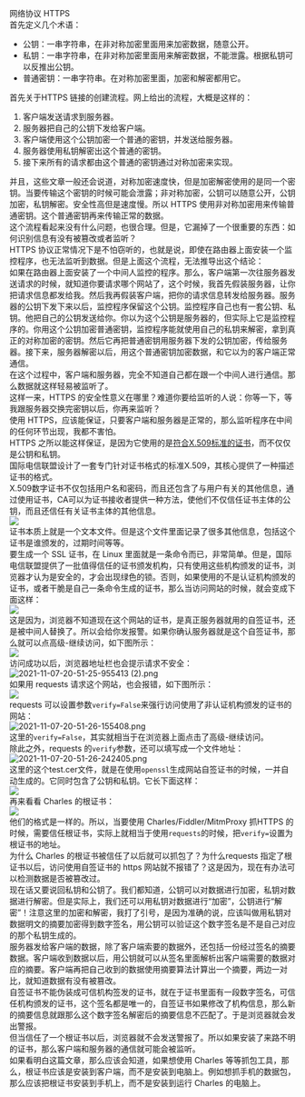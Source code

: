 网络协议 HTTPS<br />首先定义几个术语：

- 公钥：一串字符串，在非对称加密里面用来加密数据，随意公开。
- 私钥：一串字符串，在非对称加密里面用来解密数据，不能泄露。根据私钥可以反推出公钥。
- 普通密钥：一串字符串。在对称加密里面，加密和解密都用它。

首先关于HTTPS 链接的创建流程。网上给出的流程，大概是这样的：

1. 客户端发送请求到服务器。
2. 服务器把自己的公钥下发给客户端。
3. 客户端使用这个公钥加密一个普通的密钥，并发送给服务器。
4. 服务器使用私钥解密出这个普通的密钥。
5. 接下来所有的请求都由这个普通的密钥通过对称加密来实现。

并且，这些文章一般还会说道，对称加密速度快，但是加密解密使用的是同一个密钥。当要传输这个密钥的时候可能会泄露；非对称加密，公钥可以随意公开，公钥加密，私钥解密。安全性高但是速度慢。所以 HTTPS 使用非对称加密用来传输普通密钥。这个普通密钥再来传输正常的数据。<br />这个流程看起来没有什么问题，也很合理。但是，它漏掉了一个很重要的东西：如何识别信息有没有被篡改或者监听？<br />HTTPS 协议正常情况下是不怕窃听的，也就是说，即使在路由器上面安装一个监控程序，也无法监听到数据。但是上面这个流程，无法推导出这个结论：<br />如果在路由器上面安装了一个中间人监控的程序。那么，客户端第一次往服务器发送请求的时候，就知道你要请求哪个网站了，这个时候，我首先假装服务器，让你把请求信息都发给我。然后我再假装客户端，把你的请求信息转发给服务器。服务器的公钥下发下来以后，监控程序保留这个公钥。监控程序自己也有一套公钥、私钥。他把自己的公钥发送给你。你以为这个公钥是服务器的，但实际上它是监控程序的。你用这个公钥加密普通密钥，监控程序能就使用自己的私钥来解密，拿到真正的对称加密的密钥。然后它再把普通密钥用服务器下发的公钥加密，传给服务器。接下来，服务器解密以后，用这个普通密钥加密数据，和它以为的客户端正常通信。<br />在这个过程中，客户端和服务器，完全不知道自己都在跟一个中间人进行通信。那么数据就这样轻易被监听了。<br />这样一来，HTTPS 的安全性意义在哪里？难道你要给监听的人说：你等一下，等我跟服务器交换完密钥以后，你再来监听？<br />使用 HTTPS，应该能保证，只要客户端和服务器是正常的，那么监听程序在中间的任何环节出现，我都不害怕。<br />HTTPS 之所以能这样保证，是因为它使用的是[符合X.509标准的证书](https://zh.wikipedia.org/wiki/X.509)，而不仅仅是公钥和私钥。<br />国际电信联盟设计了一套专门针对证书格式的标准X.509，其核心提供了一种描述证书的格式。<br />X.509数字证书不仅包括用户名和密码，而且还包含了与用户有关的其他信息，通过使用证书，CA可以为证书接收者提供一种方法，使他们不仅信任证书主体的公钥，而且还信任有关证书主体的其他信息。<br />![](https://cdn.nlark.com/yuque/0/2021/webp/396745/1636289274290-3fbac039-2f11-4375-9076-3d5bea1c6b5a.webp#clientId=ub4ed58f7-67eb-4&from=paste&id=uef7e39ce&originHeight=337&originWidth=567&originalType=url&ratio=1&status=done&style=none&taskId=ua90df951-0f15-486f-8ed1-d2a4a798b7e)<br />证书本质上就是一个文本文件。但是这个文件里面记录了很多其他信息，包括这个证书是谁颁发的，过期时间等等。<br />要生成一个 SSL 证书，在 Linux 里面就是一条命令而已，非常简单。但是，国际电信联盟提供了一批值得信任的证书颁发机构，只有使用这些机构颁发的证书，浏览器才认为是安全的，才会出现绿色的锁。否则，如果使用的不是认证机构颁发的证书，或者干脆是自己一条命令生成的证书，那么当访问网站的时候，就会变成下面这样：<br />![](https://cdn.nlark.com/yuque/0/2021/webp/396745/1636289273965-5cd90432-5118-4b26-ab58-d5c03cd0a4ba.webp#clientId=ub4ed58f7-67eb-4&from=paste&id=u134e36ac&originHeight=627&originWidth=1080&originalType=url&ratio=1&status=done&style=none&taskId=u9d4388c2-a231-4479-b8f0-55a2a9727ac)<br />这是因为，浏览器不知道现在这个网站的证书，是真正服务器就用的自签证书，还是被中间人替换了。所以会给你发报警。如果你确认服务器就是这个自签证书，那么就可以点高级-继续访问，如下图所示：<br />![](https://cdn.nlark.com/yuque/0/2021/webp/396745/1636289273922-6fc18a85-d5c0-40e0-afca-db9cb1e82ce7.webp#clientId=ub4ed58f7-67eb-4&from=paste&id=uf4f3995f&originHeight=628&originWidth=1080&originalType=url&ratio=1&status=done&style=none&taskId=u92536238-bdbb-493d-bcae-a5fc5d4e908)<br />访问成功以后，浏览器地址栏也会提示请求不安全：<br />![2021-11-07-20-51-25-955413 (2).png](https://cdn.nlark.com/yuque/0/2021/png/396745/1636289975074-e038f339-dad9-44e7-984c-a35679175c63.png#clientId=ub4ed58f7-67eb-4&from=ui&id=u87dd3b26&originHeight=133&originWidth=1080&originalType=binary&ratio=1&size=28991&status=done&style=none&taskId=u83267d5f-37fe-40a1-84d9-d6a6eed23bd)<br />如果用 requests 请求这个网站，也会报错，如下图所示：<br />![](https://cdn.nlark.com/yuque/0/2021/webp/396745/1636289274118-5aa9cab8-5c00-4d0d-a92f-9d8d3a84f9c0.webp#clientId=ub4ed58f7-67eb-4&from=paste&id=u1728016e&originHeight=609&originWidth=1080&originalType=url&ratio=1&status=done&style=none&taskId=u3fa83028-cf6d-4bce-86e4-d629caa6333)<br />requests 可以设置参数`verify=False`来强行访问使用了非认证机构颁发的证书的网站：<br />![2021-11-07-20-51-26-155408.png](https://cdn.nlark.com/yuque/0/2021/png/396745/1636290436761-86491bd3-e228-4b2f-9eb2-0c8f6dda0a75.png#clientId=ub4ed58f7-67eb-4&from=ui&id=u5812cd7b&originHeight=205&originWidth=1080&originalType=binary&ratio=1&size=665561&status=done&style=shadow&taskId=ubdf99475-3eed-4b09-ba31-0f143b0c2ce)<br />这里的`verify=False`，其实就相当于在浏览器上面点击了高级-继续访问。<br />除此之外，requests 的`verify`参数，还可以填写成一个文件地址：<br />![2021-11-07-20-51-26-242405.png](https://cdn.nlark.com/yuque/0/2021/png/396745/1636290224140-8fbd00d6-72c2-4f81-96d8-80ccc5487de9.png#clientId=ub4ed58f7-67eb-4&from=ui&id=ue9cc11ba&originHeight=134&originWidth=1080&originalType=binary&ratio=1&size=435079&status=done&style=shadow&taskId=ufba43c8e-1508-468b-ad77-f11fb378574)<br />这里的这个test.cer文件，就是在使用`openssl`生成网站自签证书的时候，一并自动生成的。它同时包含了公钥和私钥。它长下面这样：<br />![](https://cdn.nlark.com/yuque/0/2021/webp/396745/1636289274469-a5ece617-fb01-420b-925e-6abb3b51f23a.webp#clientId=ub4ed58f7-67eb-4&from=paste&id=u8f919cca&originHeight=690&originWidth=918&originalType=url&ratio=1&status=done&style=none&taskId=ucdafe833-8867-4970-bb72-a491859c2e8)<br />再来看看 Charles 的根证书：<br />![](https://cdn.nlark.com/yuque/0/2021/webp/396745/1636289274881-a6e8a8c8-78b2-4f18-b522-8e42b2a7debc.webp#clientId=ub4ed58f7-67eb-4&from=paste&id=ud0d0f449&originHeight=1004&originWidth=1080&originalType=url&ratio=1&status=done&style=none&taskId=u2c181363-7a73-462a-8b6d-3b0df639204)<br />他们的格式是一样的。所以，当要使用 Charles/Fiddler/MitmProxy 抓HTTPS 的时候，需要信任根证书，实际上就相当于使用`requests`的时候，把`verify=`设置为根证书的地址。<br />为什么 Charles 的根证书被信任了以后就可以抓包了？为什么requests 指定了根证书以后，访问使用自签证书的 https 网站就不报错了？这是因为，现在有办法可以检测数据是否被篡改过。<br />现在话又要说回私钥和公钥了。我们都知道，公钥可以对数据进行加密，私钥对数据进行解密。但是实际上，我们还可以用私钥对数据进行“加密”，公钥进行“解密”！注意这里的加密和解密，我打了引号，是因为准确的说，应该叫做用私钥对数据明文的摘要加密得到数字签名，用公钥可以验证这个数字签名是不是自己对应的那个私钥生成的。<br />服务器发给客户端的数据，除了客户端索要的数据外，还包括一份经过签名的摘要数据。客户端收到数据以后，用公钥就可以从签名里面解析出客户端需要的数据对应的摘要。客户端再把自己收到的数据使用摘要算法计算出一个摘要，两边一对比，就知道数据有没有被篡改。<br />自签证书不能伪装成可信机构签发的证书，就在于证书里面有一段数字签名，可信任机构颁发的证书，这个签名都是唯一的，自签证书如果修改了机构信息，那么新的摘要信息就跟那么这个数字签名解密后的摘要信息不匹配了。于是浏览器就会发出警报。<br />但当信任了一个根证书以后，浏览器就不会发送警报了。所以如果安装了来路不明的证书，那么客户端和服务器的通信就可能会被监听。<br />如果看明白这篇文章，那么应该会知道，如果想使用 Charles 等等抓包工具，那么，根证书应该是安装到客户端，而不是安装到电脑上。例如想抓手机的数据包，那么应该把根证书安装到手机上，而不是安装到运行 Charles 的电脑上。

